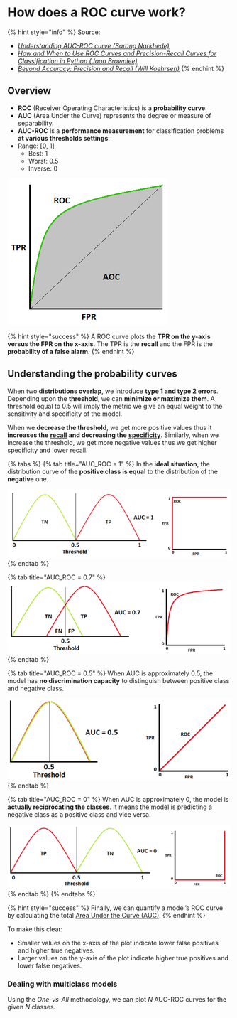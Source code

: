 # How does a ROC curve work?

{% hint style="info" %}
Source:

* [_Understanding AUC-ROC curve (Sarang Narkhede)_](https://towardsdatascience.com/understanding-auc-roc-curve-68b2303cc9c5)
* [_How and When to Use ROC Curves and Precision-Recall Curves for Classification in Python (Jaon Browniee)_](https://machinelearningmastery.com/roc-curves-and-precision-recall-curves-for-classification-in-python/)
* [_Beyond Accuracy: Precision and Recall (Will Koehrsen)_](https://towardsdatascience.com/beyond-accuracy-precision-and-recall-3da06bea9f6c)
{% endhint %}

## Overview

* **ROC** (Receiver Operating Characteristics) is a **probability curve**.
* **AUC** (Area Under the Curve) represents the degree or measure of separability.
* **AUC-ROC** is a **performance measurement** for classification problems **at various thresholds settings**.
* Range: \[0, 1]
  * Best: 1
  * Worst: 0.5
  * Inverse: 0

![Image courtesy: My Photoshopped Collection](<../../.gitbook/assets/image (47).png>)

{% hint style="success" %}
A ROC curve plots the **TPR on the y-axis versus the FPR on the x-axis**. The TPR is the **recall** and the FPR is the **probability of a false alarm**.
{% endhint %}

## Understanding the probability curves

When two **distributions overlap**, we introduce **type 1 and type 2 errors**. Depending upon the **threshold**, we can **minimize or maximize them**. A threshold equal to 0.5 will imply the metric we give an equal weight to the sensitivity and specificity of the model.

When we **decrease the threshold**, we get more positive values thus it **increases the** [**recall**](../ml-techniques/metrics.md#recall) **and decreasing the** [**specificity**](../ml-techniques/metrics.md#specificity). Similarly, when we increase the threshold, we get more negative values thus we get higher specificity and lower recall.

{% tabs %}
{% tab title="AUC_ROC = 1" %}
In the **ideal situation**, the distribution curve of the **positive class is equal** to the distribution of the **negative** one.

![](<../../.gitbook/assets/image (29).png>)
{% endtab %}

{% tab title="AUC_ROC = 0.7" %}
![](<../../.gitbook/assets/image (8) (1).png>)
{% endtab %}

{% tab title="AUC_ROC = 0.5" %}
When AUC is approximately 0.5, the model has **no discrimination capacity** to distinguish between positive class and negative class.

![](<../../.gitbook/assets/image (99).png>)
{% endtab %}

{% tab title="AUC_ROC = 0" %}
When AUC is approximately 0, the model is **actually reciprocating the classes**. It means the model is predicting a negative class as a positive class and vice versa.

![](<../../.gitbook/assets/image (27).png>)
{% endtab %}
{% endtabs %}

{% hint style="success" %}
&#x20;Finally, we can quantify a model’s ROC curve by calculating the total [Area Under the Curve (AUC)](https://en.wikipedia.org/wiki/Receiver\_operating\_characteristic#Area\_under\_the\_curve).
{% endhint %}

To make this clear:

* Smaller values on the x-axis of the plot indicate lower false positives and higher true negatives.
* Larger values on the y-axis of the plot indicate higher true positives and lower false negatives.

### Dealing with multiclass models

Using the _One-vs-All_ methodology,  we can plot _N_ AUC-ROC curves for the given _N_ classes.
